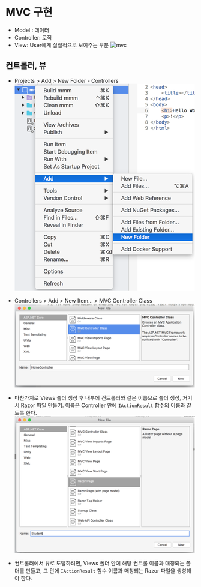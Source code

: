 # MVC 구현

- Model : 데이터
- Controller: 로직
- View: User에게 실질적으로 보여주는 부분
![mvc](https://upload.wikimedia.org/wikipedia/commons/thumb/5/53/Router-MVC-DB.svg/600px-Router-MVC-DB.svg.png)


## 컨트롤러, 뷰

- Projects > Add > New Folder - Controllers
![add](1.png)

- Controllers > Add > New Item... > MVC Controller Class
![Controllers](2.png)

- 마찬가지로 Views 폴더 생성 후 내부에 컨트롤러와 같은 이름으로 폴더 생성, 거기서 Razor 파일 만들기. 이름은 Controller 안에 `IActionResult` 함수의 이름과 같도록 한다.
![Razor](3.png)


- 컨트롤러에서 뷰로 도달하려면, Views 폴더 안에 해당 컨트롤 이름과 매칭되는 폴더를 만들고, 그 안에 `IActionResult` 함수 이름과 매칭되는 Razor 파일을 생성해야 한다. 
